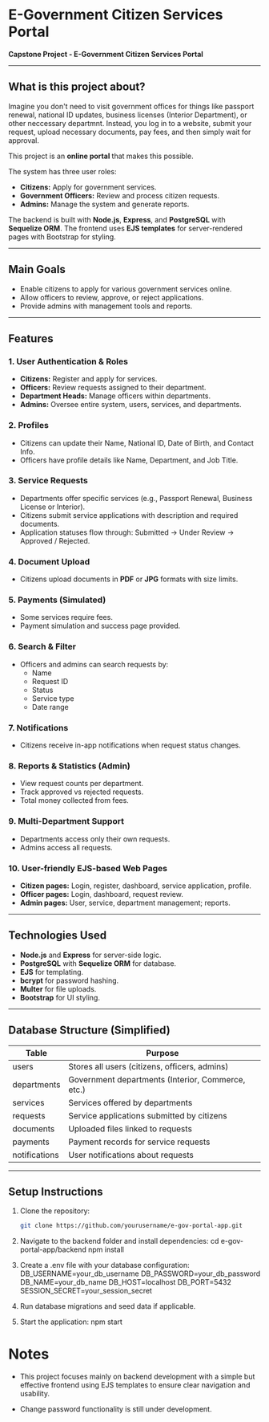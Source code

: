 # E-Government Citizen Services Portal

**Capstone Project - E-Government Citizen Services Portal**

---

## What is this project about?

Imagine you don't need to visit government offices for things like passport renewal, national ID updates, business licenses (Interior Department), or other neccessary departmnt. Instead, you log in to a website, submit your request, upload necessary documents, pay fees, and then simply wait for approval.

This project is an **online portal** that makes this possible.

The system has three user roles:

- **Citizens:** Apply for government services.
- **Government Officers:** Review and process citizen requests.
- **Admins:** Manage the system and generate reports.

The backend is built with **Node.js**, **Express**, and **PostgreSQL** with **Sequelize ORM**. The frontend uses **EJS templates** for server-rendered pages with Bootstrap for styling.

---

## Main Goals

- Enable citizens to apply for various government services online.
- Allow officers to review, approve, or reject applications.
- Provide admins with management tools and reports.

---

## Features

### 1. User Authentication & Roles

- **Citizens:** Register and apply for services.
- **Officers:** Review requests assigned to their department.
- **Department Heads:** Manage officers within departments.
- **Admins:** Oversee entire system, users, services, and departments.

### 2. Profiles

- Citizens can update their Name, National ID, Date of Birth, and Contact Info.
- Officers have profile details like Name, Department, and Job Title.

### 3. Service Requests

- Departments offer specific services (e.g., Passport Renewal, Business License or Interior).
- Citizens submit service applications with description and required documents.
- Application statuses flow through: Submitted → Under Review → Approved / Rejected.

### 4. Document Upload

- Citizens upload documents in **PDF** or **JPG** formats with size limits.

### 5. Payments (Simulated)

- Some services require fees.
- Payment simulation and success page provided.

### 6. Search & Filter

- Officers and admins can search requests by:
  - Name
  - Request ID
  - Status
  - Service type
  - Date range

### 7. Notifications

- Citizens receive in-app notifications when request status changes.

### 8. Reports & Statistics (Admin)

- View request counts per department.
- Track approved vs rejected requests.
- Total money collected from fees.

### 9. Multi-Department Support

- Departments access only their own requests.
- Admins access all requests.

### 10. User-friendly EJS-based Web Pages

- **Citizen pages:** Login, register, dashboard, service application, profile.
- **Officer pages:** Login, dashboard, request review.
- **Admin pages:** User, service, department management; reports.

---

## Technologies Used

- **Node.js** and **Express** for server-side logic.
- **PostgreSQL** with **Sequelize ORM** for database.
- **EJS** for templating.
- **bcrypt** for password hashing.
- **Multer** for file uploads.
- **Bootstrap** for UI styling.

---

## Database Structure (Simplified)

| Table         | Purpose                                       |
|---------------|-----------------------------------------------|
| users         | Stores all users (citizens, officers, admins) |
| departments   | Government departments (Interior, Commerce, etc.) |
| services      | Services offered by departments               |
| requests      | Service applications submitted by citizens   |
| documents     | Uploaded files linked to requests             |
| payments      | Payment records for service requests          |
| notifications | User notifications about requests             |

---

## Setup Instructions

1. Clone the repository:
   ```bash
   git clone https://github.com/yourusername/e-gov-portal-app.git

2. Navigate to the backend folder and install dependencies:
cd e-gov-portal-app/backend
npm install

3. Create a .env file with your database configuration:
DB_USERNAME=your_db_username
DB_PASSWORD=your_db_password
DB_NAME=your_db_name
DB_HOST=localhost
DB_PORT=5432
SESSION_SECRET=your_session_secret

4. Run database migrations and seed data if applicable.

5. Start the application:
npm start

# Notes
- This project focuses mainly on backend development with a simple but effective frontend using EJS templates to ensure clear navigation and usability.

- Change password functionality is still under development.
